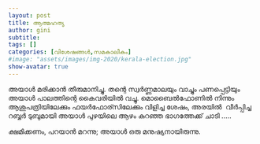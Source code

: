 ```yaml
---
layout: post
title: ആത്മഹത്യ
author: gini
subtitle: 
tags: []
categories: [വിശേഷങ്ങള്‍,സമകാലീകം]
#image: "assets/images/img-2020/kerala-election.jpg"
show-avatar: true
---
```


അയാള്‍ മരിക്കാന്‍ തീരുമാനിച്ചു. തന്റെ  സ്വര്‍ണ്ണമാലയും വാച്ചും പണപ്പെട്ടിയും അയാള്‍ പാലത്തിന്റെ  കൈവരിയില്‍ വച്ചു. മൊബൈല്‍ഫോണില്‍ നിന്നും ആശുപത്രിയിലേക്കും ഫയര്‍ഫോര്സിലേക്കും വിളിച്ച ശേഷം, അരയില്‍ ‍ വീര്‍പ്പിച്ച റബ്ബര്‍ ടുബുമായി അയാള്‍ പുഴയിലെ ആഴം കുറഞ്ഞ ഭാഗത്തേക്ക്‌ ചാടി .....

ക്ഷമിക്കണം, പറയാന്‍ മറന്നു; അയാള്‍ ഒരു മനുഷ്യനായിരുന്നു.